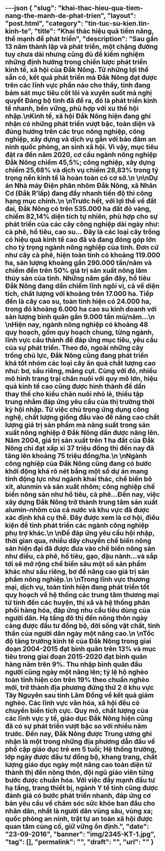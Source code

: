 ---json
{
    "slug": "khai-thac-hieu-qua-tiem-nang-the-manh-de-phat-trien",
    "layout": "post.html",
    "category": "tin-tuc-su-kien.tin-kinh-te",
    "title": "Khai thác hiệu quả tiềm năng, thế mạnh để phát triển",
    "description": "Sau gần 13 năm thành lập và phát triển, một chặng đường tuy chưa dài nhưng cũng đủ để kiểm nghiệm những định hướng trong chiến lược phát triển kinh tế, xã hội của Đắk Nông. Từ những lợi thế sẵn có, kết quả phát triển mà Đắk Nông đạt được trên các lĩnh vực phần nào cho thấy, tỉnh đang bám sát mục tiêu cốt lõi và xuyên suốt mà nghị quyết Đảng bộ tỉnh đã đề ra, đó là phát triển kinh tế nhanh, bền vững, phù hợp với xu thế hội nhập.\nKinh tế, xã hội Đắk Nông hiện đang ghi nhận có những phát triển vượt bậc, toàn diện và đúng hướng trên các trục nông nghiệp, công nghiệp, xây dựng và dịch vụ gắn với bảo đảm an ninh quốc phòng, an sinh xã hội. Vì vậy, mục tiêu đặt ra đến năm 2020, cơ cấu ngành nông nghiệp Đắk Nông chiếm 45,5%; công nghiệp, xây dựng chiếm 25,68% và dịch vụ chiếm 28,83% trong tỷ trọng nền kinh tế là hoàn toàn có cơ sở.\n \n\nDự án Nhà máy Điện phân nhôm Đắk Nông, xã Nhân Cơ (Đắk R’lấp) đang đẩy nhanh tiến độ thi công hạng mục chính.\n \nTrước hết, với lợi thế về đất đai, Đắk Nông có trên 535.000 ha đất đỏ vàng, chiếm 82,14% diện tích tự nhiên, phù hợp cho sự phát triển của các cây công nghiệp dài ngày như: cà phê, hồ tiêu, cao su… Đây là các loại cây trồng có hiệu quả kinh tế cao đã và đang đóng góp lớn cho tỷ trọng ngành nông nghiệp của tỉnh. Đơn cử như cây cà phê, hiện toàn tỉnh có khoảng 119.000 ha, sản lượng khoảng gần 290.000 tấn/năm và chiếm đến trên 50% giá trị sản xuất nông lâm thủy sản của tỉnh. Những năm gần đây, hồ tiêu Đắk Nông đang dần chiếm lĩnh ngôi vị, cả về diện tích, chất lượng với khoảng trên 17.000 ha.  Tiếp đến là cây cao su, toàn tỉnh hiện có 24.000 ha, trong đó khoảng 6.000 ha cao su kinh doanh với sản lượng bình quân gần 9.000 tấn mủ/năm…\n \nHiện nay, ngành nông nghiệp có khoảng 48 quy hoạch, gồm quy hoạch chung, từng ngành, lĩnh vực cấu thành để đáp ứng mục tiêu, yêu cầu của sự phát triển. Theo đó, ngoài những cây trồng chủ lực, Đắk Nông cũng đang phát triển khá tốt nhóm các loại cây ăn quả chất lượng cao như: bơ, sầu riêng, măng cụt. Cùng với đó, nhiều mô hình trang trại chăn nuôi với quy mô lớn, hiệu quả kinh tế cao cũng được hình thành để dần thay thế cho kiểu chăn nuôi nhỏ lẻ, thiếu tập trung nhằm đáp ứng yêu cầu của thị trường thời kỳ hội nhập. Từ việc chú trọng ứng dụng công nghệ, chất lượng giống đầu vào để nâng cao chất lượng giá trị sản phẩm mà năng suất trong sản xuất nông nghiệp ở Đắk Nông dần được nâng lên. Năm 2004, giá trị sản xuất trên 1 ha đất của Đắk Nông chỉ đạt xấp xỉ 37 triệu đồng thì đến nay đã tăng lên khoảng 75 triệu đồng/ha.\n \nNgành công nghiệp của Đắk Nông cũng đang có bước khởi động khá rõ nét bằng một số dự án mang tính động lực như ngành khai thác, chế biến bô xít, alunmin và sản xuất nhôm; công nghiệp chế biến nông sản như hồ tiêu, cà phê…Đến nay, việc xây dựng Đắk Nông trở thành trung tâm sản xuất alumin-nhôm của cả nước và khu vực đã được xác định khá cụ thể. Đây được xem là cơ hội, điều kiện để tỉnh phát triển các ngành công nghiệp phụ trợ khác.\n \nĐể đáp ứng yêu cầu hội nhập, thời gian qua, nhiều dây chuyền chế biến nông sản hiện đại đã được đưa vào chế biến nông sản như điều, cà phê, hồ tiêu, gạo, đậu nành…và sắp tới sẽ mở rộng chế biến sâu một số sản phẩm khác như sầu riêng, bơ để nâng cao giá trị sản phẩm nông nghiệp.\n \nTrong lĩnh vực thương mại, dịch vụ, toàn tỉnh hiện đang phát triển tốt quy hoạch về hệ thống các trung tâm thương mại từ tỉnh đến các huyện, thị xã và hệ thống phân phối hàng hóa, đáp ứng nhu cầu tiêu dùng của người dân. Hạ tầng đô thị đến nông thôn ngày càng được đầu tư đồng bộ, đời sống vật chất, tinh thần của người dân ngày một nâng cao.\n \nTốc độ tăng trưởng kinh tế của Đắk Nông trong giai đoạn 2004-2015 đạt bình quân trên 13% và mục tiêu trong giai đoạn 2015-2020 đạt bình quân hàng năm trên 9%. Thu nhập bình quân đầu người cũng ngày một nâng lên; tỷ lệ hộ nghèo toàn tỉnh hiện còn trên 19% theo chuẩn nghèo mới, trở thành địa phương đứng thứ 2 ở khu vực Tây Nguyên sau tỉnh Lâm Đồng về kết quả giảm nghèo. Các lĩnh vực văn hóa, xã hội đều có chuyển biến tích cực. Quy mô, chất lượng của các lĩnh vực y tế, giáo dục Đắk Nông hiện cũng đã có sự phát triển vượt bậc so với nhiều năm trước. Đến nay, Đắk Nông được Trung ương ghi nhận là một trong những địa phương dẫn đầu về phổ cập giáo dục trẻ em 5 tuổi; Hệ thống trường, lớp ngày được đầu tư đồng bộ, khang trang, chất lượng giáo dục ngày một nâng cao toàn diện từ thành thị đến nông thôn, đội ngũ giáo viên từng bước được chuẩn hóa. Với việc đẩy mạnh đầu tư hạ tầng, trang thiết bị, ngành Y tế tỉnh cũng được đánh giá có bước phát triển nhanh, đáp ứng cơ bản yêu cầu về chăm sóc sức khỏe ban đầu cho nhân dân, nhất là người dân vùng sâu, vùng xa; quốc phòng an ninh, trật tự an toàn xã hội được quan tâm củng cố, giữ vững ổn định.",
    "date": "23-09-2016",
    "banner": "img/2345-KT-1.jpg",
    "tag": [],
    "permalink": "",
    "draft": "",
    "url": ""
}
---
